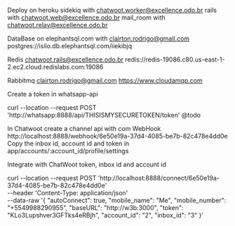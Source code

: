 Deploy on heroku
  sidekiq with chatwoot.worker@excellence.odo.br
  rails with chatwoot.web@excellence.odo.br
  mail_room with chatwoot.relay@excellence.odo.br

DataBase on elephantsql.com with clairton.rodrigo@gmail.com
  postgres://isilo.db.elephantsql.com/iiekibjq

Redis chatwoot.rails@excellence.odo.br
  redis://redis-19086.c80.us-east-1-2.ec2.cloud.redislabs.com:19086

Rabbitmq clairton.rodrigo@gmail.com
  https://www.cloudamqp.com

Create a token in whatsapp-api

curl --location --request POST 'http://whatsapp:8888/api/THISISMYSECURETOKEN/token' @todo

In Chatwoot create a channel api with com WebHook http://localhost:8888/webhook/6e50e19a-37d4-4085-be7b-82c478e4dd0e
Copy the inbox id, account id and token in app/accounts/:account_id/profile/settings

Integrate with ChatWoot token, inbox id and account id

curl --location --request POST 'http://localhost:8888/connect/6e50e19a-37d4-4085-be7b-82c478e4dd0e' \
--header 'Content-Type: application/json' \
--data-raw '{
  "autoConnect": true,
  "mobile_name": "Me",
  "mobile_number": "+5549988290955",
  "baseURL": "http://w3b:3000",
  "token": "KLo3Lupshver3GFTks4eRBjh",
  "account_id": "2",
  "inbox_id": "3"
}'